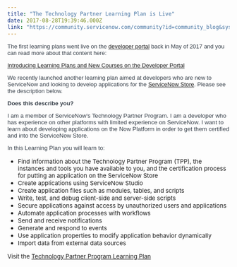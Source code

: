 ```yaml
---
title: "The Technology Partner Learning Plan is Live"
date: 2017-08-28T19:39:46.000Z
link: "https://community.servicenow.com/community?id=community_blog&sys_id=ceade2a9dbd0dbc01dcaf3231f96199a"
---
```

<p style="margin-bottom: 10px; color: #343d47; font-family: 'Gotham SSm A', 'Gotham SSm B', Arial, Helvetica, sans-serif; font-size: 13px;">The first learning plans went live on the <a title="veloper.servicenow.com/" href="http://developer.servicenow.com/">developer portal</a> back in May of 2017 and you can read more about that content here:</p><p style="margin-bottom: 10px; color: #343d47; font-family: 'Gotham SSm A', 'Gotham SSm B', Arial, Helvetica, sans-serif; font-size: 13px;"><a title="Introducing Learning Plans and New Courses on the Developer Portal" __default_attr="6810" __jive_macro_name="blogpost" class="jive_macro jive_macro_blogpost" data-orig-content="Introducing Learning Plans and New Courses on the Developer Portal" data-renderedposition="39_8_421_15" href="/community?id=community_blog&sys_id=47fda62ddbd0dbc01dcaf3231f9619aa">Introducing Learning Plans and New Courses on the Developer Portal</a></p><p style="margin-bottom: 10px; color: #343d47; font-family: 'Gotham SSm A', 'Gotham SSm B', Arial, Helvetica, sans-serif; font-size: 13px;"></p><p style="margin-bottom: 10px; color: #343d47; font-family: 'Gotham SSm A', 'Gotham SSm B', Arial, Helvetica, sans-serif; font-size: 13px;">We recently launched another learning plan aimed at developers who are new to ServiceNow and looking to develop applications for the <a title="ore.servicenow.com/" href="http://store.servicenow.com/">ServiceNow Store</a>. Please see the description below.</p><p style="margin-bottom: 10px; color: #343d47; font-family: 'Gotham SSm A', 'Gotham SSm B', Arial, Helvetica, sans-serif; font-size: 13px;"></p><p style="margin-bottom: 10px; color: #343d47; font-family: 'Gotham SSm A', 'Gotham SSm B', Arial, Helvetica, sans-serif; font-size: 13px;"><span style="font-weight: bold;">Does this describe you?</span></p><p style="margin-bottom: 10px; color: #343d47; font-family: 'Gotham SSm A', 'Gotham SSm B', Arial, Helvetica, sans-serif; font-size: 13px;"><span style="font-size: 10pt;">I am a member of ServiceNow's Technology Partner Program. I am a developer who has experience on other platforms with limited experience on ServiceNow. I want to learn about developing applications on the Now Platform in order to get them certified and into the ServiceNow Store.</span></p><p style="margin-bottom: 10px; color: #343d47; font-family: 'Gotham SSm A', 'Gotham SSm B', Arial, Helvetica, sans-serif; font-size: 13px;"><span style="font-size: 10pt;">In this Learning Plan you will learn to: </span></p><ul><li><span style="font-size: 10pt;">Find information about the Technology Partner Program (TPP), the instances and tools you have available to you, and the certification process for putting an application on the ServiceNow Store</span></li><li><span style="font-size: 10pt;">Create applications using ServiceNow Studio</span></li><li><span style="font-size: 10pt;">Create application files such as modules, tables, and scripts</span></li><li><span style="font-size: 10pt;">Write, test, and debug client-side and server-side scripts</span></li><li><span style="font-size: 10pt;">Secure applications against access by unauthorized users and applications</span></li><li><span style="font-size: 10pt;">Automate application processes with workflows</span></li><li><span style="font-size: 10pt;">Send and receive notifications</span></li><li><span style="font-size: 10pt;">Generate and respond to events</span></li><li><span style="font-size: 10pt;">Use application properties to modify application behavior dynamically</span></li><li><span style="font-size: 10pt;">Import data from external data sources</span></li></ul><p></p><p><span style="font-size: 10pt;">Visit the <a title="eveloper.servicenow.com/app.do#!/lp/technology_partner_program?v=jakarta" href="https://developer.servicenow.com/app.do#!/lp/technology_partner_program?v=jakarta">Technology Partner Program Learning Plan</a></span></p>